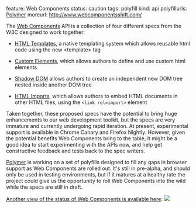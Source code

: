 feature: Web Components
status: caution
tags: polyfill
kind: api
polyfillurls: [Polymer](http://www.polymer-project.org/)
moreurl: http://www.webcomponentsshift.com/

The [Web Components](https://dvcs.w3.org/hg/webcomponents/raw-file/tip/explainer/index.html) API is a collection of four different specs from the W3C designed to work together: 

- [HTML Templates](https://dvcs.w3.org/hg/webcomponents/raw-file/tip/spec/templates/index.html), a native templating system which allows reusable html code using the new &lt;template&gt; tag

- [Custom Elements](https://dvcs.w3.org/hg/webcomponents/raw-file/tip/spec/custom/index.html), which allows authors to define and use custom html elements

- [Shadow DOM](http://www.w3.org/TR/shadow-dom/) allows authors to create an independent new DOM tree nested inside another DOM tree

- [HTML Imports](https://dvcs.w3.org/hg/webcomponents/raw-file/tip/spec/imports/index.html), which allows authors to embed HTML documents in other HTML files, using the `<link rel=import>` element

Taken together, these proposed specs have the potential to bring huge enhancements to our web development toolkit, but the specs are very immature and currently undergoing rapid iteration. At present, experimental support is  available in Chrome Canary and Firefox Nightly. However, given the potential benefits Web Components bring to the table, it might be a good idea to start experimenting with the APIs now, and help get constructive feedback and tests back to the spec writers.

[Polymer](http://www.polymer-project.org/) is working on a set of polyfills designed to fill any gaps in browser support as Web Components are rolled out. It's still in pre-alpha, and should only be used in testing environments, but if it matures at a healthy rate the project could give us the opportunity to roll Web Components into the wild while the specs are still in draft.

[Another view of the status of Web Components is available here](http://jonrimmer.github.io/are-we-componentized-yet/):
<a href="http://jonrimmer.github.io/are-we-componentized-yet/">
![](//i.imgur.com/EeOUtPu.png)
</a>
